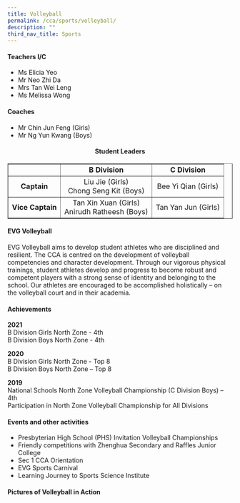 ```yaml
---
title: Volleyball
permalink: /cca/sports/volleyball/
description: ""
third_nav_title: Sports
---
```

<h4><strong>Teachers I/C</strong></h4>
<ul>
<li>Ms Elicia Yeo</li>
<li>Mr Neo Zhi Da</li>
<li>Mrs Tan Wei Leng</li>
<li>Ms Melissa Wong</li>
</ul>
<h4><strong>Coaches</strong></h4>
<ul>
<li>Mr Chin Jun Feng (Girls)</li>
<li>Mr Ng Yun Kwang (Boys)</li>
</ul>
<h4 style="text-align: center;">Student Leaders</h4>
<table border="1">
<tbody>
<tr>
<td>&nbsp;</td>
<td style="text-align: center;"><strong>B Division</strong></td>
<td style="text-align: center;"><strong>C Division</strong></td>
</tr>
<tr>
<td style="text-align: center;"><strong>Captain</strong></td>
<td style="text-align: center;">Liu Jie (Girls)<br>Chong Seng Kit (Boys)</td>
<td style="text-align: center;">Bee Yi Qian (Girls)</td>
</tr>
<tr>
<td style="text-align: center;"><strong>Vice Captain</strong></td>
<td style="text-align: center;">Tan Xin Xuan (Girls)<br>Anirudh Ratheesh (Boys)</td>
<td style="text-align: center;">Tan Yan Jun (Girls)</td>
</tr>
</tbody>
</table>
<h4><strong>EVG Volleyball</strong></h4>
<p>EVG Volleyball aims to develop student athletes who are disciplined and resilient. The CCA is centred on the development of volleyball competencies and character development. Through our vigorous physical trainings, student athletes develop and progress to become robust and competent players with a strong sense of identity and belonging to the school. Our athletes are encouraged to be accomplished holistically – on the volleyball court and in their academia.</p>
<h4><strong>Achievements</strong></h4>
<p><strong>2021<br></strong>B Division Girls North Zone - 4th<br>B Division Boys North Zone - 4th</p>
<p><strong>2020<br></strong>B Division Girls North Zone - Top 8<br>B Division Boys North Zone – Top 8</p>
<p><strong>2019<br></strong>National Schools North Zone Volleyball Championship (C Division Boys) – 4th<br>Participation in North Zone Volleyball Championship for All Divisions</p>
<h4><strong>Events and other activities</strong></h4>
<ul>
<li>Presbyterian High School (PHS) Invitation Volleyball Championships</li>
<li>Friendly competitions with Zhenghua Secondary and Raffles Junior College</li>
<li>Sec 1 CCA Orientation</li>
<li>EVG Sports Carnival</li>
<li>Learning Journey to Sports Science Institute</li>
</ul>
<h4><strong>Pictures of Volleyball in Action</strong></h4>